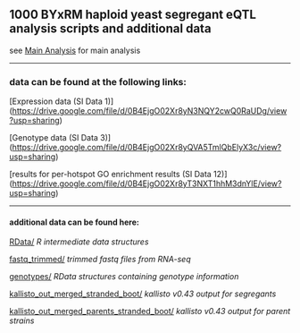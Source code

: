 ## 1000 BYxRM haploid yeast segregant eQTL analysis scripts and additional data ##
see [Main Analysis](code/eQTL_BYxRM1000_stranded.R) for main analysis
___

### data can be found at the following links: ###


[Expression data (SI Data 1)] (https://drive.google.com/file/d/0B4EjgO02Xr8yN3NQY2cwQ0RaUDg/view?usp=sharing)

[Genotype data (SI Data 3)] (https://drive.google.com/file/d/0B4EjgO02Xr8yQVA5TmlQbElyX3c/view?usp=sharing)

[results for per-hotspot GO enrichment results (SI Data 12)] (https://drive.google.com/file/d/0B4EjgO02Xr8yT3NXT1hhM3dnYlE/view?usp=sharing)

___

#### additional data can be found here: ####

[RData/](https://drive.google.com/folderview?id=0ByJ-NQ1MGtWIUk9KRV9xNHJ6U1k) *R intermediate data structures*
<!---
[fastq/](https://drive.google.com/folderview?id=0ByJ-NQ1MGtWIOW9MNVdNWHppQjA) *fastq files from RNA-seq*
-->
[fastq_trimmed/](https://drive.google.com/open?id=0ByJ-NQ1MGtWIOXhQcVRwOUx4SE0) *trimmed fastq files from RNA-seq*

[genotypes/](https://drive.google.com/open?id=0ByJ-NQ1MGtWIaHRzUWZ6Z1VzZWM) *RData structures containing genotype information*


[kallisto_out_merged_stranded_boot/](https://drive.google.com/open?id=0ByJ-NQ1MGtWIVklKRXZWU0J2M2s) *kallisto v0.43 output for segregants*

[kallisto_out_merged_parents_stranded_boot/](https://drive.google.com/open?id=0ByJ-NQ1MGtWIdTRtd19kTVhYZUE) *kallisto v0.43 output for parent strains*


<!---
[star_out/](https://drive.google.com/open?id=0ByJ-NQ1MGtWIZkNhLWo1b1pVRFE) *RNA-seq genome and transcriptome alignments using STAR (segregants)*

[star_out_parents/](https://drive.google.com/open?id=0ByJ-NQ1MGtWIdlJZcmVockxHQWcR) *RNA-seq genome and transcriptome alignments using STAR (parents)*
-->
